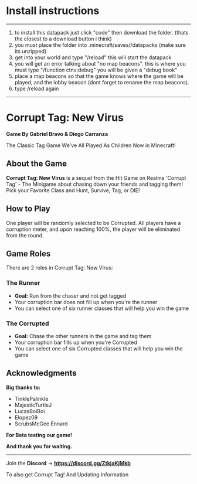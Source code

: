 # Install instructions

---

1. to install this datapack just click "code" then download the folder. (thats the closest to a download button i think)
2. you must place the folder into .minecraft/saves/<world>/datapacks (make sure its unzipped)
3. get into your world and type "/reload" this will start the datapack
4. you will get an error talking about "no map beacons". this is where you must type "/function ctnv:debug" you will be given a "debug book"
5. place a map beacons so that the game knows where the game will be played, and the lobby beacon (dont forget to rename the map beacons).
6. type /reload again

---

# Corrupt Tag: New Virus

**Game By Gabriel Bravo & Diego Carranza**

The Classic Tag Game We've All Played As Children Now in Minecraft!

## About the Game

**Corrupt Tag: New Virus** is a sequel from the Hit Game on Realms 'Corrupt Tag' - The Minigame about chasing down your friends and tagging them! Pick your Favorite Class and Hunt, Survive, Tag, or DIE!

## How to Play

One player will be randomly selected to be Corrupted. All players have a corruption meter, and upon reaching 100%, the player will be eliminated from the round.

## Game Roles

There are 2 roles in Corrupt Tag: New Virus:

### The Runner
- **Goal:** Run from the chaser and not get tagged
- Your corruption bar does not fill up when you're the runner
- You can select one of six runner classes that will help you win the game

### The Corrupted
- **Goal:** Chase the other runners in the game and tag them
- Your corruption bar fills up when you're Corrupted
- You can select one of six Corrupted classes that will help you win the game

## Acknowledgments

**Big thanks to:**
- TinklePalinkle
- MajesticTurtleJ
- LucasBoiBoi
- Elopez09
- ScrubsMcGee Ennard

**For Beta testing our game!**

**And thank you for waiting.**

---

Join the **Discord** → **https://discord.gg/ZtkjaKjMkb**

To also get Corrupt Tag! And Updating Information


